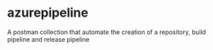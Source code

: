 # azurepipeline
A postman collection that automate the creation of a repository, build pipeline and release pipeline
